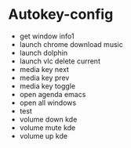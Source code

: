 # Autokey-config

- get window info1
- launch chrome download music
- launch dolphin
- launch vlc delete current
- media key next
- media key prev
- media key toggle
- open agenda emacs
- open all windows
- test
- volume down kde
- volume mute kde
- volume up kde
